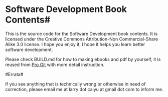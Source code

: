 # Software Development Book Contents#

This is the source code for the Software Development book contents.  It is licensed under
the Creative Commons Attribution-Non Commercial-Share Alike 3.0 license.  I
hope you enjoy it, I hope it helps you learn better software development. 

Please check BUILD.md for how to making ebooks and pdf by yourself, it is reused from [Pro Git](http://github.com/progit/progit) with more detail instruction.

#Errata#

If you see anything that is technically wrong or otherwise in need of
correction, please email me at larry dot caiyu at gmail dot com to inform me.
